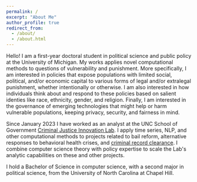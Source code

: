 ```yaml
---
permalink: /
excerpt: "About Me"
author_profile: true
redirect_from: 
  - /about/
  - /about.html
---
```

Hello! I am a first-year doctoral student in political science and public policy at the University of Michigan. My works applies novel computational methods to questions of vulnerability and punishment. More specifically, I am interested in policies that expose populations with limited social, political, and/or economic capital to various forms of legal and/or extralegal punishment, whether intentionally or otherwise. I am also interested in how individuals think about and respond to these policies based on salient identies like race, ethnicity, gender, and religion. Finally, I am interested in the governance of emerging technologies that might help or harm vulnerable populations, keeping privacy, security, and fairness in mind.

Since January 2023 I have worked as an analyst at the UNC School of Government [Criminal Justice Innovation Lab](https://cjil.sog.unc.edu/). I apply time series, NLP, and other computational methods to projects related to bail reform, alternative responses to behavioral health crises, and [criminal record clearance](https://cjil.shinyapps.io/RecordClearanceDashboard/). I combine computer science theory with policy expertise to scale the Lab's analytic capabilities on these and other projects.

I hold a Bachelor of Science in computer science, with a second major in political science, from the University of North Carolina at Chapel Hill.